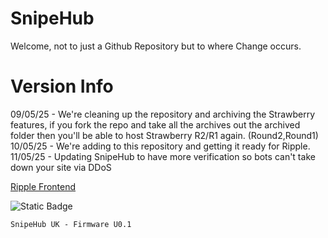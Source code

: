 # SnipeHub
Welcome, not to just a Github Repository but to where Change occurs.

# Version Info
09/05/25 - We're cleaning up the repository and archiving the Strawberry features, if you fork the repo and take all the archives out the archived folder then you'll be able to host Strawberry R2/R1 again. (Round2,Round1)<br>
10/05/25 - We're adding to this repository and getting it ready for Ripple.<br>
11/05/25 - Updating SnipeHub to have more verification so bots can't take down your site via DDoS<br>

[Ripple Frontend](https://github.com/MrInc0gnito/ripple)

![Static Badge](https://img.shields.io/badge/Powered_by:-SnipeHub-blue)

```
SnipeHub UK - Firmware U0.1
```
